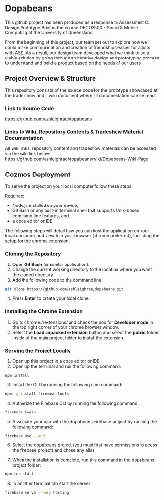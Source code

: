 # Dopabeans
This github project has been produced as a response to Assessment C: Design Prototype Brief in the course DECO3500 - Social &amp; Mobile Computing at the University of Queensland.

From the beginning of this project, our team set out to explore how we could make communication and creation of friendships easier for adults with ASD. As a result, our design team developed what we think to be a viable solution by going through an iterative design and prototyping process to understand and build a product based on the needs of our users.

## Project Overview & Structure
This repository consists of the source code for the prototype showcased at the trade show  and a wiki document where all documentation can be read.

### Link to Source Code
https://github.com/ashleighrae/dopabeans

### Links to Wiki, Repository Contents & Tradeshow Material Documentation
All wiki links, repository content and tradeshow materials can be accessed via the wiki link below:
https://github.com/ashleighrae/dopabeans/wiki/Dopabeans-Wiki-Page

## Cozmos Deployment 
To serve the project on your local computer follow these steps:

Required: 
- Node.js installed on your device,
- Git Bash or any built-in terminal shell that supports Unix-based command line features, and
- a code editor or IDE.

The following steps will detail how you can host the application on your local computer and view it in your browser (chrome preferred), including the setup for the chrome extension.

### Cloning the Repository
1. Open **Git Bash** (or similar application).
2. Change the current working directory to the location where you want the cloned directory.
3. Add the following code to the command line:
```bash
git clone https://github.com/ashleighrae/dopabeans.git
```
4. Press **Enter** to create your local clone.

### Installing the Chrome Extension
1. Go to chrome://extensions/ and check the box for **Developer mode** in the top right corner of your chrome browser window.
2. Select the **Load unpacked extension** button and select the **public** folder inside of the main project folder to install the extension.

### Serving the Project Locally
1. Open up this project in a code editor or IDE.
2. Open up the terminal and run the following command:
```bash
npm install
```
3. Install the CLI by running the following npm command:
```bash
npm -g install firebase-tools
```
4. Authorize the Firebase CLI by running the following command:
```bash
firebase login
```
5. Associate your app with the dopabeans Firebase project by running the following command:
```bash
firebase use --add
```
6. Select the dopabeans project (you must first have permissions to acess the firebase project) and chose any alias

7. When the installation is complete, run this command in the dopabeans project folder:
```bash
npm run start
```
8. In another terminal tab start the server
```bash
firebase serve --only hosting
```
